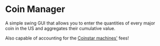<h1>Coin Manager</h1>

<p>A simple swing GUI that allows you to enter the quantities of every major coin in the US and aggregates their cumulative value.</p>
<p>Also capable of accounting for the <a href="http://coinstar.com">Coinstar machines'</a> fees!</p>